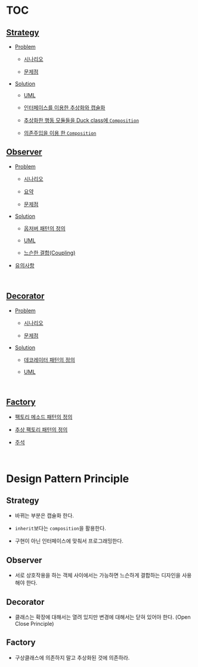 # TOC

## [Strategy](./strategy/strategy.md#TOC)

- [Problem](./strategy/strategy.md#problem)

    - [시나리오](./strategy/strategy.md#시나리오)

    - [문제점](./strategy/strategy.md#문제점)

- [Solution](./strategy/strategy.md#solution)

    - [UML](./strategy/strategy.md#uml)

    - [인터페이스를 이용한 추상화와 캡슐화](./strategy/strategy.md#인터페이스를-이용한-추상화와-캡슐화)

    - [추상화한 행동 모듈들을 Duck class에 `Composition`](./strategy/strategy.md#추상화한-행동-모듈들을-duck-class에-composition)

    - [의존주입을 이용 한 `Composition`](./strategy/strategy.md#의존주입을-이용-한-composition)

## [Observer](./observer/observer.md#TOC)

- [Problem](./observer/observer.md#problem)

    - [시나리오](./observer/observer.md#시나리오)

    - [요약](./observer/observer.md#요약)

    - [문제점](./observer/observer.md#문제점)

- [Solution](./observer/observer.md#solution)

    - [옵저버 패턴의 정의](./observer/observer.md#옵저버-패턴의-정의)

    - [UML](./observer/observer.md#uml)

    - [느슨한 결합(Coupling)](./observer/observer.md#느슨한-결합coupling)
    
- [유의사항](./observer/observer.md#유의사항)
    
<br>

## [Decorator](./decorator/decorator.md#TOC)

- [Problem](./decorator/decorator.md#problem)

    - [시나리오](./decorator/decorator.md#시나리오)

    - [문제점](./decorator/decorator.md#문제점)

- [Solution](./decorator/decorator.md#solution)

    - [데코레이터 패턴의 정의](./decorator/decorator.md#데코레이터-패턴의-정의)
    
    - [UML](./decorator/decorator.md#uml)
    
<br>

## [Factory](./factory/factory.md#TOC)

- [팩토리 메소드 패턴의 정의](#팩토리-메소드-패턴의-정의)

- [추상 팩토리 패턴의 정의](#추상-팩토리-패턴의-정의)

- [주석](#주석)

<br>

# Design Pattern Principle
 
## Strategy
 
* 바뀌는 부분은 캡슐화 한다.
 
* `inherit`보다는 `composition`을 활용한다.
 
* 구현이 아닌 인터페이스에 맞춰서 프로그래밍한다.

## Observer

* 서로 상호작용을 하는 객체 사이에서는 가능하면 느슨하게 결합하는 디자인을 사용해야 한다.

## Decorator

*  클래스는 확장에 대해서는 열려 있지만 변경에 대해서는 닫혀 있어야 한다. (Open Close Principle)

## Factory

* 구상클래스에 의존하지 말고 추상화된 것에 의존하라.